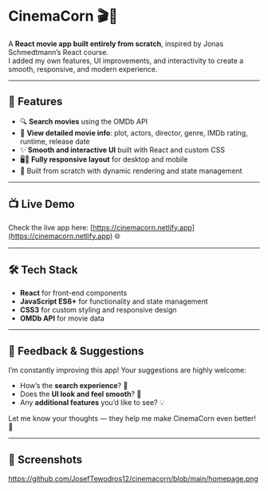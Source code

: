 # CinemaCorn 🎬🍿

A **React movie app built entirely from scratch**, inspired by Jonas Schmedtmann’s React course.  
I added my own features, UI improvements, and interactivity to create a smooth, responsive, and modern experience.

---

## 🌟 Features

- 🔍 **Search movies** using the OMDb API  
- 🎥 **View detailed movie info**: plot, actors, director, genre, IMDb rating, runtime, release date  
- ✨ **Smooth and interactive UI** built with React and custom CSS  
- 🖥️📱 **Fully responsive layout** for desktop and mobile  
- 🚀 Built from scratch with dynamic rendering and state management  

---

## 📺 Live Demo

Check the live app here: [https://cinemacorn.netlify.app](https://cinemacorn.netlify.app) 🌐  

---

## 🛠️ Tech Stack

- **React** for front-end components  
- **JavaScript ES6+** for functionality and state management  
- **CSS3** for custom styling and responsive design  
- **OMDb API** for movie data  

---

## 💬 Feedback & Suggestions

I’m constantly improving this app! Your suggestions are highly welcome:  

- How’s the **search experience**? 🔄  
- Does the **UI look and feel smooth**? 🎨  
- Any **additional features** you’d like to see? 💡  

Let me know your thoughts — they help me make CinemaCorn even better! 🚀  

---

## 📸 Screenshots
https://github.com/JosefTewodros12/cinemacorn/blob/main/homepage.png




